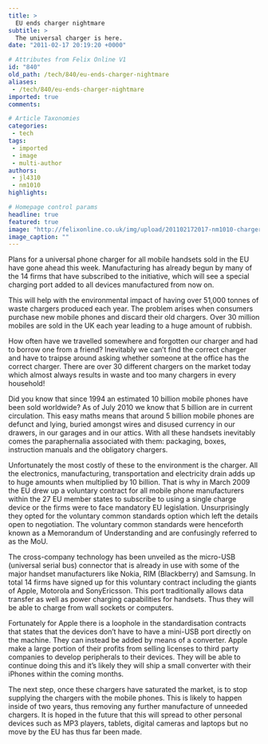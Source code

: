 ```yaml
---
title: >
  EU ends charger nightmare
subtitle: >
  The universal charger is here.
date: "2011-02-17 20:19:20 +0000"

# Attributes from Felix Online V1
id: "840"
old_path: /tech/840/eu-ends-charger-nightmare
aliases:
 - /tech/840/eu-ends-charger-nightmare
imported: true
comments:

# Article Taxonomies
categories:
 - tech
tags:
 - imported
 - image
 - multi-author
authors:
 - jl4310
 - nm1010
highlights:

# Homepage control params
headline: true
featured: true
image: "http://felixonline.co.uk/img/upload/201102172017-nm1010-chargerc.jpg"
image_caption: ""
---
```


Plans for a universal phone charger for all mobile handsets sold in the EU have gone ahead this week. Manufacturing has already begun by many of the 14 firms that have subscribed to the initiative, which will see a special charging port added to all devices manufactured from now on.

This will help with the environmental impact of having over 51,000 tonnes of waste chargers produced each year. The problem arises when consumers purchase new mobile phones and discard their old chargers. Over 30 million mobiles are sold in the UK each year leading to a huge amount of rubbish.

How often have we travelled somewhere and forgotten our charger and had to borrow one from a friend? Inevitably we can’t find the correct charger and have to traipse around asking whether someone at the office has the correct charger. There are over 30 different chargers on the market today which almost always results in waste and too many chargers in every household!

Did you know that since 1994 an estimated 10 billion mobile phones have been sold worldwide? As of July 2010 we know that 5 billion are in current circulation. This easy maths means that around 5 billion mobile phones are defunct and lying, buried amongst wires and disused currency in our drawers, in our garages and in our attics. With all these handsets inevitably comes the paraphernalia associated with them: packaging, boxes, instruction manuals and the obligatory chargers.

Unfortunately the most costly of these to the environment is the charger. All the electronics, manufacturing, transportation and electricity drain adds up to huge amounts when multiplied by 10 billion. That is why in March 2009 the EU drew up a voluntary contract for all mobile phone manufacturers within the 27 EU member states to subscribe to using a single charge device or the firms were to face mandatory EU legislation. Unsurprisingly they opted for the voluntary common standards option which left the details open to negotiation. The voluntary common standards were henceforth known as a Memorandum of Understanding and are confusingly referred to as the MoU.

The cross-company technology has been unveiled as the micro-USB (universal serial bus) connector that is already in use with some of the major handset manufacturers like Nokia, RIM (Blackberry) and Samsung. In total 14 firms have signed up for this voluntary contract including the giants of Apple, Motorola and SonyEricsson. This port traditionally allows data transfer as well as power charging capabilities for handsets. Thus they will be able to charge from wall sockets or computers.

Fortunately for Apple there is a loophole in the standardisation contracts that states that the devices don’t have to have a mini-USB port directly on the machine. They can instead be added by means of a converter. Apple make a large portion of their profits from selling licenses to third party companies to develop peripherals to their devices. They will be able to continue doing this and it’s likely they will ship a small converter with their iPhones within the coming months.

The next step, once these chargers have saturated the market, is to stop supplying the chargers with the mobile phones. This is likely to happen inside of two years, thus removing any further manufacture of unneeded chargers. It is hoped in the future that this will spread to other personal devices such as MP3 players, tablets, digital cameras and laptops but no move by the EU has thus far been made.
